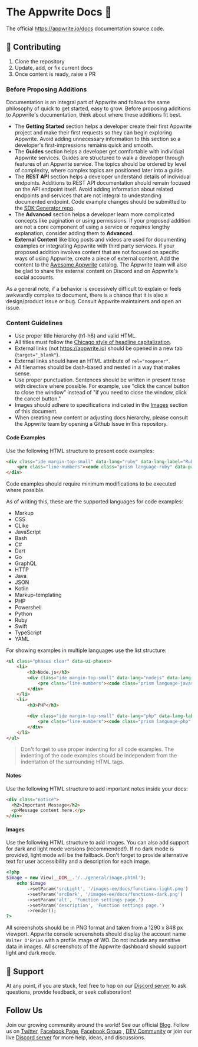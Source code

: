 # The Appwrite Docs 📝

The official https://appwrite.io/docs documentation source code.
## 🚀 Contributing
1. Clone the repository
2. Update, add, or fix current docs
3. Once content is ready, raise a PR

### Before Proposing Additions
Documentation is an integral part of Appwrite and follows the same philosophy of quick to get started, easy to grow. Before proposing additions to Appwrite's documentation, think about where these additions fit best.
- The **Getting Started** section helps a developer create their first Appwrite project and make their first requests so they can begin exploring Appwrite. Avoid adding unnecessary information to this section so a developer's first-impressions remains quick and smooth.
- The **Guides** section helps a developer get comfortable with individual Appwrite services. Guides are structured to walk a developer through features of an Appwrite service. The topics should be ordered by level of complexity, where complex topics are positioned later into a guide.
- The **REST API** section helps a developer understand details of individual endpoints. Additions to REST API documentation should remain focused on the API endpoint itself. Avoid adding information about related endpoints and services that are not integral to undestanding documented endpoint. Code example changes should be submitted to the [SDK Generator repo](https://github.com/appwrite/sdk-generator).
- The **Advanced** section helps a developer learn more complicated concepts like pagination or using permissions. If your proposed addition are not a core component of using a service or requires lengthy explanation, consider adding them to **Advanced**.
- **External Content** like blog posts and videos are used for documenting examples or integrating Appwrite with third party services. If your proposed addition involves content that are not focused on specific ways of using Appwrite, create a piece of external content. Add the content to the [Awesome Appwrite](https://github.com/appwrite/awesome-appwrite) catalog. The Appwrite team will also be glad to share the external content on Discord and on Appwrite's social accounts.

As a general note, if a behavior is excessively difficult to explain or feels awkwardly complex to document, there is a chance that it is also a design/product issue or bug. Consult Appwrite maintainers and open an issue.

### Content Guidelines
- Use proper title hierarchy (h1-h6) and valid HTML.
- All titles must follow the [Chicago style of headline capitalization](https://capitalizemytitle.com/style/Chicago/).
- External links (not https://appwrite.io) should be opened in a new tab (`target="_blank"`).
- External links should have an HTML attribute of `rel="noopener"`.
- All filenames should be dash-based and nested in a way that makes sense.
- Use proper punctuation. Sentences should be written in present tense with directive where possible. For example, use "click the cancel button to close the window" instead of "if you need to close the window, click the cancel button."
- Images should adhere to specifications indicated in the [Images](#images) section of this document.
- When creating new content or adjusting docs hierarchy, please consult the Appwrite team by opening a Github Issue in this repository.

#### Code Examples
Use the following HTML structure to present code examples:

```html
<div class="ide margin-top-small" data-lang="ruby" data-lang-label="Ruby SDK">
    <pre class="line-numbers"><code class="prism language-ruby" data-prism>#ruby code here...</code></pre>
</div>
```

Code examples should require minimum modifications to be executed where possible.

As of writing this, these are the supported languages for code examples:

* Markup
* CSS
* CLike
* JavaScript
* Bash
* C#
* Dart
* Go
* GraphQL
* HTTP
* Java
* JSON
* Kotlin
* Markup-templating
* PHP
* Powershell
* Python
* Ruby
* Swift
* TypeScript
* YAML

For showing examples in multiple languages use the list structure:

```html
<ul class="phases clear" data-ui-phases>
    <li>
        <h3>Node.js</h3>
        <div class="ide margin-top-small" data-lang="nodejs" data-lang-label="Node.js SDK">
            <pre class="line-numbers"><code class="prism language-javascript" data-prism>// node code here...</code></pre>
        </div>
    </li>
    <li>
        <h3>PHP</h3>

        <div class="ide margin-top-small" data-lang="php" data-lang-label="PHP SDK">
            <pre class="line-numbers"><code class="prism language-php" data-prism>//php code here..</code></pre>
        </div>
    </li>
</ul>
```

> Don't forget to use proper indenting for all code examples. The indenting of the code examples should be independent from the indentation of the surrounding HTML tags.

#### Notes

Use the following HTML structure to add important notes inside your docs:

```html
<div class="notice">
  <h2>Important Message</h2>
  <p>Message content here.</p>
</div>
```

#### Images

Use the following HTML structure to add images. You can also add support for dark and light mode versions (recommended!). If no dark mode is provided, light mode will be the fallback. Don't forget to provide alternative text for user accessibility and a description for each image.

```php
<?php
$image = new View(__DIR__.'/../general/image.phtml');
    echo $image
        ->setParam('srcLight', '/images-ee/docs/functions-light.png')
        ->setParam('srcDark', '/images-ee/docs/functions-dark.png')
        ->setParam('alt', 'Function settings page.')
        ->setParam('description', 'Function settings page.')
        ->render();
?>
```

All screenshots should be in PNG format and taken from a 1290 x 848 px viewport. Appwrite console screenshots should display the account name `Walter O'Brian` with a profile image of WO. Do not include any sensitive data in images. All screenshots of the Appwrite dashboard should support light and dark mode.

## 🤘 Support 
At any point, if you are stuck, feel free to hop on our [Discord server](https://appwrite.io/discord) to ask questions, provide feedback, or seek collaboration!

## Follow Us
Join our growing community around the world! See our official [Blog](https://medium.com/appwrite-io). Follow us on [Twitter](https://twitter.com/appwrite), [Facebook Page](https://www.facebook.com/appwrite.io), [Facebook Group](https://www.facebook.com/groups/appwrite.developers/) , [DEV Community](https://dev.to/appwrite) or join our live [Discord server](https://discord.gg/GSeTUeA) for more help, ideas, and discussions.


